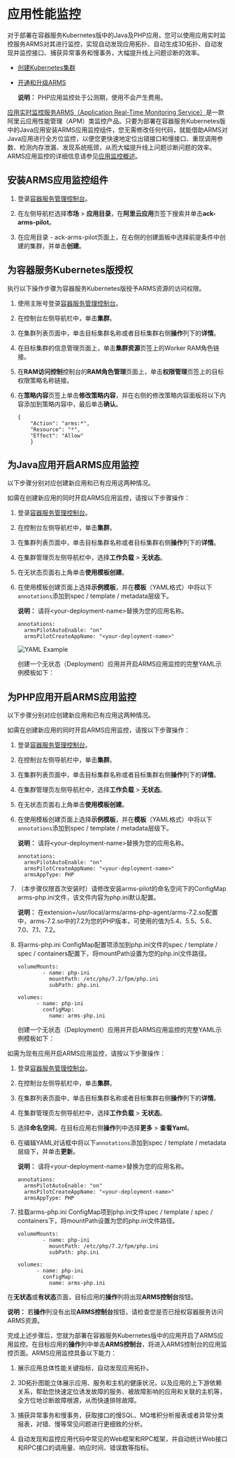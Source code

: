 # 应用性能监控

对于部署在容器服务Kubernetes版中的Java及PHP应用，您可以使用应用实时监控服务ARMS对其进行监控，实现自动发现应用拓扑、自动生成3D拓扑、自动发现并监控接口、捕获异常事务和慢事务，大幅提升线上问题诊断的效率。

-   [创建Kubernetes集群]()
-   [开通和升级ARMS](/cn.zh-CN/快速入门/开通和升级ARMS.md)

    **说明：** PHP应用监控处于公测期，使用不会产生费用。


[应用实时监控服务ARMS（Application Real-Time Monitoring Service）](/cn.zh-CN/产品简介/什么是应用实时监控服务ARMS？.md)是一款阿里云应用性能管理（APM）类监控产品。只要为部署在容器服务Kubernetes版中的Java应用安装ARMS应用监控组件，您无需修改任何代码，就能借助ARMS对Java应用进行全方位监控，以便您更快速地定位出错接口和慢接口、重现调用参数、检测内存泄漏、发现系统瓶颈，从而大幅提升线上问题诊断问题的效率。ARMS应用监控的详细信息请参见[应用监控概述](/cn.zh-CN/应用监控/应用监控概述.md)。

## 安装ARMS应用监控组件

1.  登录[容器服务管理控制台](https://cs.console.aliyun.com)。

2.  在左侧导航栏选择**市场** \> **应用目录**，在**阿里云应用**页签下搜索并单击**ack-arms-pilot**。

3.  在应用目录 - ack-arms-pilot页面上，在右侧的创建面板中选择前提条件中创建的集群，并单击**创建**。


## 为容器服务Kubernetes版授权

执行以下操作步骤为容器服务Kubernetes版授予ARMS资源的访问权限。

1.  使用主账号登录[容器服务管理控制台](https://cs.console.aliyun.com)。

2.  在控制台左侧导航栏中，单击**集群**。

3.  在集群列表页面中，单击目标集群名称或者目标集群右侧**操作**列下的**详情**。

4.  在目标集群的信息管理页面上，单击**集群资源**页签上的Worker RAM角色链接。

5.  在**RAM访问控制**控制台的**RAM角色管理**页面上，单击**权限管理**页签上的目标权限策略名称链接。

6.  在**策略内容**页签上单击**修改策略内容**，并在右侧的修改策略内容面板将以下内容添加到策略内容中，最后单击**确认**。

    ```
    {
        "Action": "arms:*",
        "Resource": "*",  
        "Effect": "Allow"
        }   
    ```


## 为Java应用开启ARMS应用监控

以下步骤分别对应创建新应用和已有应用这两种情况。

如需在创建新应用的同时开启ARMS应用监控，请按以下步骤操作：

1.  登录[容器服务管理控制台](https://cs.console.aliyun.com)。

2.  在控制台左侧导航栏中，单击**集群**。

3.  在集群列表页面中，单击目标集群名称或者目标集群右侧**操作**列下的**详情**。

4.  在集群管理页左侧导航栏中，选择**工作负载** \> **无状态**。

5.  在无状态页面右上角单击**使用模板创建**。

6.  在使用模板创建页面上选择**示例模板**，并在**模板**（YAML格式）中将以下`annotations`添加到spec / template / metadata层级下。

    **说明：** 请将<your-deployment-name\>替换为您的应用名称。

    ```
    annotations:
      armsPilotAutoEnable: "on"
      armsPilotCreateAppName: "<your-deployment-name>"                                
    ```

    ![YAML Example](https://static-aliyun-doc.oss-accelerate.aliyuncs.com/assets/img/zh-CN/0446760061/p53707.png)

    创建一个无状态（Deployment）应用并开启ARMS应用监控的完整YAML示例模板如下：


## 为PHP应用开启ARMS应用监控

以下步骤分别对应创建新应用和已有应用这两种情况。

如需在创建新应用的同时开启ARMS应用监控，请按以下步骤操作：

1.  登录[容器服务管理控制台](https://cs.console.aliyun.com)。

2.  在控制台左侧导航栏中，单击**集群**。

3.  在集群列表页面中，单击目标集群名称或者目标集群右侧**操作**列下的**详情**。

4.  在集群管理页左侧导航栏中，选择**工作负载** \> **无状态**。

5.  在无状态页面右上角单击**使用模板创建**。

6.  在使用模板创建页面上选择**示例模板**，并在**模板**（YAML格式）中将以下`annotations`添加到spec / template / metadata层级下。

    **说明：** 请将<your-deployment-name\>替换为您的应用名称。

    ```
    annotations:
      armsPilotAutoEnable: "on"
      armsPilotCreateAppName: "<your-deployment-name>"
      armsAppType: PHP                                
    ```

7.  （本步骤仅限首次安装时）请修改安装arms-pilot的命名空间下的ConfigMap arms-php.ini文件，该文件内容为php.ini默认配置。

    **说明：** 在extension=/usr/local/arms/arms-php-agent/arms-7.2.so配置中，arms-7.2.so中的7.2为您的PHP版本，可使用的值为5.4、5.5、5.6、7.0、7.1、7.2。

8.  将arms-php.ini ConfigMap配置项添加到php.ini文件的spec / template / spec / containers配置下，将mountPath设置为您的php.ini文件路径。

    ```
    volumeMounts:
            - name: php-ini
              mountPath: /etc/php/7.2/fpm/php.ini
              subPath: php.ini
    ```

    ```
    volumes:
          - name: php-ini
            configMap:
              name: arms-php.ini
    ```

    创建一个无状态（Deployment）应用并开启ARMS应用监控的完整YAML示例模板如下：


如需为现有应用开启ARMS应用监控，请按以下步骤操作：

1.  登录[容器服务管理控制台](https://cs.console.aliyun.com)。

2.  在控制台左侧导航栏中，单击**集群**。

3.  在集群列表页面中，单击目标集群名称或者目标集群右侧**操作**列下的**详情**。

4.  在集群管理页左侧导航栏中，选择**工作负载** \> **无状态**。

5.  选择**命名空间**，在目标应用右侧**操作**列中选择**更多** \> **查看Yaml**。

6.  在编辑YAML对话框中将以下`annotations`添加到spec / template / metadata层级下，并单击**更新**。

    **说明：** 请将<your-deployment-name\>替换为您的应用名称。

    ```
    annotations:
      armsPilotAutoEnable: "on"
      armsPilotCreateAppName: "<your-deployment-name>"
      armsAppType: PHP                                
    ```

7.  挂载arms-php.ini ConfigMap项到php.ini文件spec / template / spec / containers下，将mountPath设置为您的php.ini文件路径。

    ```
    volumeMounts:
            - name: php-ini
              mountPath: /etc/php/7.2/fpm/php.ini
              subPath: php.ini
    ```

    ```
    volumes:
          - name: php-ini
            configMap:
              name: arms-php.ini
    ```


在**无状态**或**有状态**页面，目标应用的**操作**列将出现**ARMS控制台**按钮。

**说明：** 若**操作**列没有出现**ARMS控制台**按钮，请检查您是否已授权容器服务访问ARMS资源。

完成上述步骤后，您就为部署在容器服务Kubernetes版中的应用开启了ARMS应用监控。在目标应用的**操作**列中单击**ARMS控制台**，将进入ARMS控制台的应用监控页面。ARMS应用监控具备以下能力：

1. 展示应用总体性能关键指标，自动发现应用拓扑。

2. 3D拓扑图能立体展示应用、服务和主机的健康状况，以及应用的上下游依赖关系，帮助您快速定位诱发故障的服务、被故障影响的应用和关联的主机等，全方位地诊断故障根源，从而快速排除故障。

3. 捕获异常事务和慢事务，获取接口的慢SQL、MQ堆积分析报表或者异常分类报表，对错、慢等常见问题进行更细致的分析。

4. 自动发现和监控应用代码中常见的Web框架和RPC框架，并自动统计Web接口和RPC接口的调用量、响应时间、错误数等指标。

